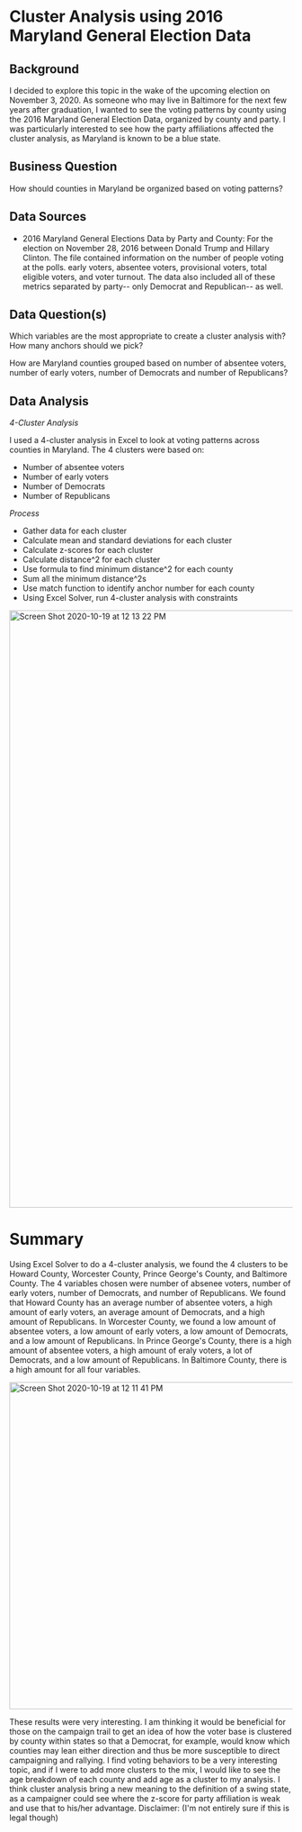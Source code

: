 # Cluster Analysis using 2016 Maryland General Election Data

## Background
I decided to explore this topic in the wake of the upcoming election on November 3, 2020. As someone who may live in Baltimore for the next few years after graduation, I wanted to see the voting patterns by county using the 2016 Maryland General Election Data, organized by county and party. I was particularly interested to see how the party affiliations affected the cluster analysis, as Maryland is known to be a blue state. 

## Business Question
How should counties in Maryland be organized based on voting patterns? 

## Data Sources
- 2016 Maryland General Elections Data by Party and County: For the election on November 28, 2016 between Donald Trump and Hillary Clinton. The file contained information on the number of people voting at the polls. early voters, absentee voters, provisional voters, total eligible voters, and voter turnout. The data also included all of these metrics separated by party-- only Democrat and Republican-- as well. 

## Data Question(s)
Which variables are the most appropriate to create a cluster analysis with? How many anchors should we pick? 

How are Maryland counties grouped based on number of absentee voters, number of early voters, number of Democrats and number of Republicans? 

## Data Analysis
_4-Cluster Analysis_

I used a 4-cluster analysis in Excel to look at voting patterns across counties in Maryland. The 4 clusters were based on: 
- Number of absentee voters
- Number of early voters
- Number of Democrats
- Number of Republicans

_Process_
- Gather data for each cluster
- Calculate mean and standard deviations for each cluster
- Calculate z-scores for each cluster
- Calculate distance^2 for each cluster
- Use formula to find minimum distance^2 for each county
- Sum all the minimum distance^2s 
- Use match function to identify anchor number for each county
- Using Excel Solver, run 4-cluster analysis with constraints

<img width="1061" alt="Screen Shot 2020-10-19 at 12 13 22 PM" src="https://user-images.githubusercontent.com/70858878/96477496-9130dd80-1204-11eb-9d66-a8cc72bd50fb.png">


# Summary
Using Excel Solver to do a 4-cluster analysis, we found the 4 clusters to be Howard County, Worcester County, Prince George's County, and Baltimore County. The 4 variables chosen were number of absenee voters, number of early voters, number of Democrats, and number of Republicans. We found that Howard County has an average number of absentee voters, a high amount of early voters, an average amount of Democrats, and a high amount of Republicans. In Worcester County, we found a low amount of absentee voters, a low amount of early voters, a low amount of Democrats, and a low amount of Republicans. In Prince George's County, there is a high amount of absentee voters, a high amount of eraly voters, a lot of Democrats, and a low amount of Republicans. In Baltimore County, there is a high amount for all four variables. 

<img width="581" alt="Screen Shot 2020-10-19 at 12 11 41 PM" src="https://user-images.githubusercontent.com/70858878/96477519-9beb7280-1204-11eb-8e49-3213f75a7f21.png">


These results were very interesting. I am thinking it would be beneficial for those on the campaign trail to get an idea of how the voter base is clustered by county within states so that a Democrat, for example, would know which counties may lean either direction and thus be more susceptible to direct campaigning and rallying. I find voting behaviors to be a very interesting topic, and if I were to add more clusters to the mix, I would like to see the age breakdown of each county and add age as a cluster to my analysis. I think cluster analysis bring a new meaning to the definition of a swing state, as a campaigner could see where the z-score for party affiliation is weak and use that to his/her advantage. 
Disclaimer: (I'm not entirely sure if this is legal though)

